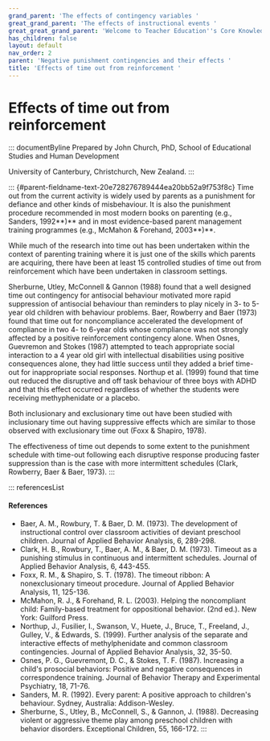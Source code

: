 ```yaml
---
grand_parent: 'The effects of contingency variables '
great_grand_parent: 'The effects of instructional events '
great_great_grand_parent: 'Welcome to Teacher Education''s Core Knowledge and Skills.'
has_children: false
layout: default
nav_order: 2
parent: 'Negative punishment contingencies and their effects '
title: 'Effects of time out from reinforcement '
---
```

# Effects of time out from reinforcement 


::: documentByline
Prepared by John Church, PhD, School of Educational Studies and Human
Development

University of Canterbury, Christchurch, New Zealand.
:::

::: {#parent-fieldname-text-20e728276789444ea20bb52a9f753f8c}
Time out from the current activity is widely used by parents as a
punishment for defiance and other kinds of misbehaviour. It is also the
punishment procedure recommended in most modern books on parenting
(e.g., Sanders, 1992**)** and in most evidence-based parent management
training programmes (e.g., McMahon & Forehand, 2003**)**.

While much of the research into time out has been undertaken within the
context of parenting training where it is just one of the skills which
parents are acquiring, there have been at least 15 controlled studies of
time out from reinforcement which have been undertaken in classroom
settings.

Sherburne, Utley, McConnell & Gannon (1988) found that a well designed
time out contingency for antisocial behaviour motivated more rapid
suppression of antisocial behaviour than reminders to play nicely in 3-
to 5-year old children with behaviour problems. Baer, Rowberry and Baer
(1973) found that time out for noncompliance accelerated the development
of compliance in two 4- to 6-year olds whose compliance was not strongly
affected by a positive reinforcement contingency alone. When Osnes,
Guevremon and Stokes (1987) attempted to teach appropriate social
interaction to a 4 year old girl with intellectual disabilities using
positive consequences alone, they had little success until they added a
brief time-out for inappropriate social responses. Northup et al. (1999)
found that time out reduced the disruptive and off task behaviour of
three boys with ADHD and that this effect occurred regardless of whether
the students were receiving methyphenidate or a placebo.

Both inclusionary and exclusionary time out have been studied with
inclusionary time out having suppressive effects which are similar to
those observed with exclusionary time out (Foxx & Shapiro, 1978).

The effectiveness of time out depends to some extent to the punishment
schedule with time-out following each disruptive response producing
faster suppression than is the case with more intermittent schedules
(Clark, Rowberry, Baer & Baer, 1973).
:::

::: referencesList
#### References

-   Baer, A. M., Rowbury, T. & Baer, D. M. (1973). The development of
    instructional control over classroom activities of deviant preschool
    children. Journal of Applied Behavior Analysis, 6, 289-298.
-   Clark, H. B., Rowbury, T., Baer, A. M., & Baer, D. M. (1973).
    Timeout as a punishing stimulus in continuous and intermittent
    schedules. Journal of Applied Behavior Analysis, 6, 443-455.
-   Foxx, R. M., & Shapiro, S. T. (1978). The timeout ribbon: A
    nonexclusionary timeout procedure. Journal of Applied Behavior
    Analysis, 11, 125-136.
-   McMahon, R. J., & Forehand, R. L. (2003). Helping the noncompliant
    child: Family-based treatment for oppositional behavior. (2nd ed.).
    New York: Guilford Press.
-   Northup, J., Fusilier, I., Swanson, V., Huete, J., Bruce, T.,
    Freeland, J., Gulley, V., & Edwards, S. (1999). Further analysis of
    the separate and interactive effects of methylphenidate and common
    classroom contingencies. Journal of Applied Behavior Analysis, 32,
    35-50.
-   Osnes, P. G., Guevremont, D. C., & Stokes, T. F. (1987). Increasing
    a child\'s prosocial behaviors: Positive and negative consequences
    in correspondence training. Journal of Behavior Therapy and
    Experimental Psychiatry, 18, 71-76.
-   Sanders, M. R. (1992). Every parent: A positive approach to
    children\'s behaviour. Sydney, Australia: Addison-Wesley.
-   Sherburne, S., Utley, B., McConnell, S., & Gannon, J. (1988).
    Decreasing violent or aggressive theme play among preschool children
    with behavior disorders. Exceptional Children, 55, 166-172.
:::
